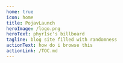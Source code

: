 ```yaml
---
home: true
icon: home
title: PojavLaunch
heroImage: /logo.png
heroText: phyr1sc's billboard
tagline: blog site filled with randomness
actionText: how do i browse this
actionLink: /TOC.md
---
```

